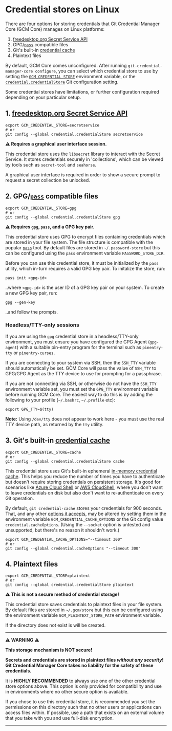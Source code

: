 # Credential stores on Linux

There are four options for storing credentials that Git Credential
Manager Core (GCM Core) manages on Linux platforms:

1. [freedesktop.org Secret Service API](https://specifications.freedesktop.org/secret-service/)
2. GPG/[`pass`](https://www.passwordstore.org/) compatible files
3. Git's built-in [credential cache](https://git-scm.com/docs/git-credential-cache)
4. Plaintext files

By default, GCM Core comes unconfigured. After running `git-credential-manager-core configure`, you can select which credential store
to use by setting the [`GCM_CREDENTIAL_STORE`](environment.md#GCM_CREDENTIAL_STORE)
environment variable, or the [`credential.credentialStore`](configuration.md#credentialcredentialstore)
Git configuration setting.

Some credential stores have limitations, or further configuration required
depending on your particular setup.

## 1. [freedesktop.org Secret Service API](https://specifications.freedesktop.org/secret-service/)

```shell
export GCM_CREDENTIAL_STORE=secretservice
# or
git config --global credential.credentialStore secretservice
```

**:warning: Requires a graphical user interface session.**

This credential store uses the `libsecret` library to interact with the Secret
Service. It stores credentials securely in 'collections', which can be viewed by
tools such as `secret-tool` and `seahorse`.

A graphical user interface is required in order to show a secure prompt to
request a secret collection be unlocked.

## 2. GPG/[`pass`](https://www.passwordstore.org/) compatible files

```shell
export GCM_CREDENTIAL_STORE=gpg
# or
git config --global credential.credentialStore gpg
```

**:warning: Requires `gpg`, `pass`, and a GPG key pair.**

This credential store uses GPG to encrypt files containing credentials which are
stored in your file system. The file structure is compatible with the popular
[`pass`](https://www.passwordstore.org/) tool. By default files are stored in
`~/.password-store` but this can be configured using the `pass` environment
variable `PASSWORD_STORE_DIR`.

Before you can use this credential store, it must be initialized by the `pass`
utility, which in-turn requires a valid GPG key pair. To initalize the store,
run:

```shell
pass init <gpg-id>
```

..where `<gpg-id>` is the user ID of a GPG key pair on your system. To create a
new GPG key pair, run:

```shell
gpg --gen-key
```

..and follow the prompts.

### Headless/TTY-only sessions

If you are using the `gpg` credential store in a headless/TTY-only environment,
you must ensure you have configured the GPG Agent (`gpg-agent`) with a suitable
pin-entry program for the terminal such as `pinentry-tty` or `pinentry-curses`.

If you are connecting to your system via SSH, then the `SSH_TTY` variable should
automatically be set. GCM Core will pass the value of `SSH_TTY` to GPG/GPG Agent
as the TTY device to use for prompting for a passphrase.

If you are not connecting via SSH, or otherwise do not have the `SSH_TTY`
environment variable set, you must set the `GPG_TTY` environment variable before
running GCM Core. The easiest way to do this is by adding the following to your
profile (`~/.bashrc`, `~/.profile` etc):

```shell
export GPG_TTY=$(tty)
```

**Note:** Using `/dev/tty` does not appear to work here - you must use the real
TTY device path, as returned by the `tty` utility.

## 3. Git's built-in [credential cache](https://git-scm.com/docs/git-credential-cache)

```shell
export GCM_CREDENTIAL_STORE=cache
# or
git config --global credential.credentialStore cache
```

This credential store uses Git's built-in ephemeral
[in-memory credential cache](https://git-scm.com/docs/git-credential-cache).
This helps you reduce the number of times you have to authenticate but
doesn't require storing credentials on persistent storage. It's good for
scenarios like [Azure Cloud Shell](https://docs.microsoft.com/azure/cloud-shell/overview) or [AWS CloudShell](https://aws.amazon.com/cloudshell/), where you
don't want to leave credentials on disk but also don't want to re-authenticate
on every Git operation.

By default, `git credential-cache` stores your credentials for 900 seconds.
That, and any other
[options it accepts](https://git-scm.com/docs/git-credential-cache#_options),
may be altered by setting them in the environment variable
`GCM_CREDENTIAL_CACHE_OPTIONS` or the Git config value
`credential.cacheOptions`. (Using the `--socket` option is untested
and unsupported, but there's no reason it shouldn't work.)

```shell
export GCM_CREDENTIAL_CACHE_OPTIONS="--timeout 300"
# or
git config --global credential.cacheOptions "--timeout 300"
```

## 4. Plaintext files

```shell
export GCM_CREDENTIAL_STORE=plaintext
# or
git config --global credential.credentialStore plaintext
```

**:warning: This is not a secure method of credential storage!**

This credential store saves credentials to plaintext files in your file system.
By default files are stored in `~/.gcm/store` but this can be configured using
the environment variable `GCM_PLAINTEXT_STORE_PATH` environment variable.

If the directory does not exist is will be created.

---

<p align="center">

:warning: **WARNING** :warning:

**This storage mechanism is NOT secure!**

**Secrets and credentials are stored in plaintext files _without any security_!<br/>
Git Credential Manager Core takes no liability for the safety of these
credentials.**

It is **HIGHLY RECOMMENDED** to always use one of the other credential store
options above. This option is only provided for compatibility and use in
environments where no other secure option is available.

If you chose to use this credential store, it is recommended you set the
permissions on this directory such that no other users or applications can
access files within. If possible, use a path that exists on an external volume
that you take with you and use full-disk encryption.

</p>

---
